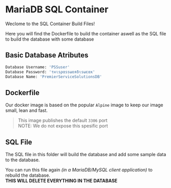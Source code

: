﻿# MariaDB SQL Container

Weclome to the SQL Container Build Files!

Here you will find the Dockerfile to build the container aswell as the SQL file to build the database with some database

## Basic Database Atributes
```sh
Database Username: 'PSSuser'
Database Password: 'τнιsραssωοяδιsωεακ'
Database Name: 'PremierServiceSolutionsDB'
```

## Dockerfile

Our docker image is based on the popular `Alpine` image to keep our image small, lean and fast.
>This image publishes the default `3306` port  
>NOTE: We do not expose this spesific port

## SQL File

The SQL file in this folder will build the database and add some sample data to the database.

You can run this file again *(in a MariaDB/MySQL client application)* to rebuild the database.  
 **THIS WILL DELETE EVERYTHING IN THE DATABASE**

